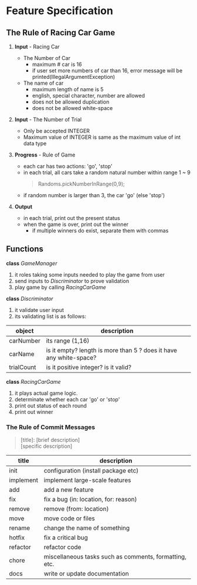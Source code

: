 # Feature Specification
## The Rule of Racing Car Game

1. **Input** - Racing Car
    + The Number of Car
      + maximum # car is 16 
      + if user set more numbers of car than 16, error message will be printed(IllegalArgumentException)
    + The name of car 
      + maximum length of name is 5
      + english, special character, number are allowed
      + does not be allowed duplication
      + does not be allowed white-space

2. **Input** - The Number of Trial
    + Only be accepted INTEGER
    + Maximum value of INTEGER is same as the maximum value of int data type
   
3. **Progress** - Rule of Game
    + each car has two actions: 'go', 'stop'
    + in each trial, all cars take a random natural number within range 1 ~ 9
        >Randoms.pickNumberInRange(0,9);
    + if random number is larger than 3, the car 'go' (else 'stop')
4. **Output**
    + in each trial, print out the present status
    + when the game is over, print out the winner
      + if multiple winners do exist, separate them with commas


## Functions

**class** *GameManager*
1. it roles taking some inputs needed to play the game from user
2. send inputs to *Discriminator* to prove validation
3. play game by calling *RacingCarGame*  

**class** *Discriminator*
1. it validate user input
2. its validating list is as follows:

| object     | description                                                        |
|------------|--------------------------------------------------------------------|
| carNumber  | its range (1,16)                                                   |
| carName    | is it empty? length is more than 5 ? does it have any white-space? |
| trialCount | is it positive integer? is it valid?                               |

**class** *RacingCarGame*
1. it plays actual game logic.
2. determinate whether each car 'go' or 'stop'
3. print out status of each round
4. print out winner

### The Rule of Commit Messages

> [title]\: [brief description] <br>
> [specific description]

| title     | description                                            |
|-----------|--------------------------------------------------------|
| init      | configuration (install package etc)                    |
| implement | implement large-scale features                         |
| add       | add a new feature                                      |
| fix       | fix a bug (in: location, for: reason)                  |
| remove    | remove (from: location)                                |
| move      | move code or files                                     |
| rename    | change the name of something                           |
| hotfix    | fix a critical bug                                     |
| refactor  | refactor code                                          |
| chore     | miscellaneous tasks such as comments, formatting, etc. |
| docs      | write or update documentation                          |

